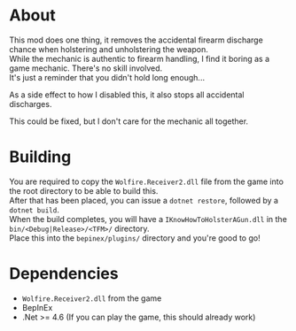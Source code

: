 # About
This mod does one thing, it removes the accidental firearm discharge chance when holstering and unholstering the weapon.  
While the mechanic is authentic to firearm handling, I find it boring as a game mechanic.
There's no skill involved.  
It's just a reminder that you didn't hold <Tab> long enough...

As a side effect to how I disabled this, it also stops all accidental discharges.  

This could be fixed, but I don't care for the mechanic all together.  


# Building
You are required to copy the `Wolfire.Receiver2.dll` file from the game into the root directory to be able to build this.  
After that has been placed, you can issue a `dotnet restore`, followed by a `dotnet build`.  
When the build completes, you will have a `IKnowHowToHolsterAGun.dll` in the `bin/<Debug|Release>/<TFM>/` directory.  
Place this into the `bepinex/plugins/` directory and you're good to go!  


# Dependencies
- `Wolfire.Receiver2.dll` from the game
- BepInEx
- .Net >= 4.6 (If you can play the game, this should already work)
